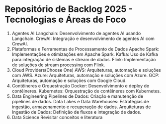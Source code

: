 # Repositório de Backlog 2025 - Tecnologias e Áreas de Foco
1. Agentes AI
  Langchain: Desenvolvimento de agentes AI usando Langchain.
  CrewAI: Integração e desenvolvimento de agentes AI com CrewAI.
2. Plataformas e Ferramentas de Processamento de Dados
  Apache Spark: Implementações e otimizações em Apache Spark.
  Kafka: Uso de Kafka para integração de sistemas e stream de dados.
  Flink: Implementação de soluções de stream processing com Flink.
3. Cloud Providers(Choose One)
  AWS: Arquiteturas, automação e soluções com AWS.
  Azure: Arquiteturas, automação e soluções com Azure.
  GCP: Arquiteturas, automação e soluções com Google Cloud.
4. Contêineres e Orquestração
  Docker: Desenvolvimento e deploy de contêineres.
  Kubernetes: Orquestração de contêineres com Kubernetes.
5. Data Engineering
  Pipelines de Dados: Criação e manutenção de pipelines de dados.
  Data Lakes e Data Warehouses: Estratégias de ingestão, armazenamento e recuperação de dados.
  Arquiteturas de Ingestão de Dados: Definição de fluxos e integração de dados.
6. Data Science
   Revisitar conceitos e literatura
